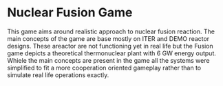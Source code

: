 # Nuclear Fusion Game

This game aims around realistic approach to nuclear fusion reaction. The main concepts of the game are base mostly on ITER and DEMO reactor designs. These areactor are not functioning yet in real life but the Fusion game depicts a theoretical thermonuclear plant with 6 GW energy output.
Whiele the main concepts are present in the game all the systems were simplified to fit a more cooperation oriented gameplay rather than to simulate real life operations exactly. 
